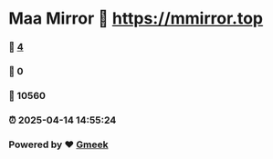 # Maa Mirror :link: https://mmirror.top 
### :page_facing_up: [4](https://mmirror.top/tag.html) 
### :speech_balloon: 0 
### :hibiscus: 10560 
### :alarm_clock: 2025-04-14 14:55:24 
### Powered by :heart: [Gmeek](https://github.com/Meekdai/Gmeek)
